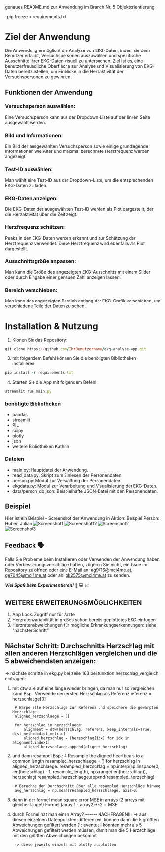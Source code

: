 genaues README.md zur Anwendung im Branch Nr. 5 Objektorientierung

-pip freeze > requirements.txt

# Ziel der Anwendung
Die Anwendung ermöglicht die Analyse von EKG-Daten, indem sie dem Benutzer erlaubt, Versuchspersonen auszuwählen und spezifische Ausschnitte ihrer EKG-Daten visuell zu untersuchen.
Ziel ist es, eine benutzerfreundliche Oberfläche zur Analyse und Visualisierung von EKG-Daten bereitzustellen, um Einblicke in die Herzaktivität der Versuchspersonen zu gewinnen.

## Funktionen der Anwendung
### Versuchsperson auswählen: 
Eine Versuchsperson kann aus der Dropdown-Liste auf der linken Seite ausgewählt werden.
### Bild und Informationen: 
Ein Bild der ausgewählten Versuchsperson sowie einige grundlegende Informationen wie Alter und maximal berechnete Herzfrequenz werden angezeigt.
### Test-ID auswählen: 
Man wählt eine Test-ID aus der Dropdown-Liste, um die entsprechenden EKG-Daten zu laden.
### EKG-Daten anzeigen: 
Die EKG-Daten der ausgewählten Test-ID werden als Plot dargestellt, der die Herzaktivität über die Zeit zeigt.
### Herzfrequenz schätzen:
Peaks in den EKG-Daten werden erkannt und zur Schätzung der Herzfrequenz verwendet. Diese Herzfrequenz wird ebenfalls als Plot dargestellt.
### Ausschnittsgröße anpassen: 
Man kann die Größe des angezeigten EKG-Ausschnitts mit einem Slider oder durch Eingabe einer genauen Zahl anzeigen lassen.
### Bereich verschieben: 
Man kann den angezeigten Bereich entlang der EKG-Grafik verschieben, um verschiedene Teile der Daten zu sehen.

# Installation & Nutzung
1. Klonen Sie das Repository:
```ruby
git clone https://github.com/IhrBenutzername/ekg-analyse-app.git
```

3. mit folgendem Befehl können Sie die benötigten Bibliotheken installieren:
```ruby
pip install -r requirements.txt
```

4. Starten Sie die App mit folgendem Befehl:
```ruby
streamlit run main.py
```
### benötigte Bibliotheken
- pandas
- streamlit
- PIL
- scipy
- plotly
- json
- weitere Bibliotheken Kathrin

### Dateien
- main.py: Hauptdatei der Anwendung.
- read_data.py: Skript zum Einlesen der Personendaten.
- person.py: Modul zur Verwaltung der Personendaten.
- ekgdata.py: Modul zur Verarbeitung und Visualisierung der EKG-Daten.
- data/person_db.json: Beispielhafte JSON-Datei mit den Personendaten.

## Beispiel
Hier ist ein Beispiel - Screenshot der Anwendung in Aktion:
Beispiel Person: Huber, Julian
![Screenshot1](screenshot_1.png)
![Screenshot12](screenshot_12.jpeg)
![Screenshot2](screenshot_2.png)
![Screenshot3](screenshot_3.png)



## Feedback 🗣️
Falls Sie Probleme beim Installieren oder Verwenden der Anwendung haben oder Verbesserungsvorschläge haben, zögeren Sie nicht, ein Issue im Repository zu öffnen oder eine E-Mail an: ag9716@mci4me.at, ge7045@mci4me.at oder an: gk2575@mci4me.at zu senden.

**_Viel Spaß beim Experimentieren!_** 🦾 💻 📈


## WEITERE ERWEITERUNGSMÖGLICHKEITEN
1. App Lock: Zugriff nur für Ärzte
2. Herzratenvariabilität in großes schon bereits geplottetes EKG einfügen
3. Herzratenabweichungen für mögliche Erkrankungserkennungen: siehe "nächster Schritt" 



## Nächster Schritt: Durchschnitts Herzschlag mit allen anderen Herzschlägen vergleichen und die 5 abweichendsten anzeigen:
-> nächste schritte in ekg.py bei zeile 163 bei funktion herzschlag_vergleich eintragen:

1. mit dtw alle auf eine länge wieder bringen, da man nur so vergleichen kann Bsp.:
        Verwende den ersten Herzschlag als Referenz
        referenz = herzschlaege[0]
        
        # Warpe alle Herzschläge zur Referenz und speichere die gewarpten Herzschläge
        aligned_herzschlaege = []
        
        for herzschlag in herzschlaege:
            alignment = dtw(herzschlag, referenz, keep_internals=True, dist_method=dist_metric)
            aligned_herzschlag = [herzschlag[idx] for idx in alignment.index1]
            aligned_herzschlaege.append(aligned_herzschlag)
        
2. und dann resampel Bsp.:
        # Resample the aligned heartbeats to a common length
        resampled_herzschlaege = []
        for herzschlag in aligned_herzschlaege:
            resampled_herzschlag = np.interp(np.linspace(0, len(herzschlag) - 1, resample_length), np.arange(len(herzschlag)), herzschlag)
            resampled_herzschlaege.append(resampled_herzschlag)
        
        # Berechne den Durchschnitt über alle resampled Herzschläge hinweg
        avg_herzschlag = np.mean(resampled_herzschlaege, axis=0)

3. dann in der formel mean square error MSE in arrays
        (2 arrays mit gleicher länge!)
        Formel:(array 1 - array2)**2 = MSE

4. durch Formel hat man einen Array? ------ NACHFRAGEN!!!!
        -> aus diesen einzelnen Datenpunkten-differenzen, können dann die 5 größten Abweichungen gefiltert werden
        ? : eventuell könnten mehr als 5 Abweichungen gefiltert werden müssen, damit man die 5 Herzschläge mit den größten Abweichungen bekommt

        -> diese jeweils einzeln mit plotly ausplotten
